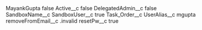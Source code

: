 <?xml version="1.0" encoding="UTF-8"?>
<CustomMetadata xmlns="http://soap.sforce.com/2006/04/metadata" xmlns:xsi="http://www.w3.org/2001/XMLSchema-instance" xmlns:xsd="http://www.w3.org/2001/XMLSchema">
    <label>MayankGupta</label>
    <protected>false</protected>
    <values>
        <field>Active__c</field>
        <value xsi:type="xsd:boolean">false</value>
    </values>
    <values>
        <field>DelegatedAdmin__c</field>
        <value xsi:type="xsd:boolean">false</value>
    </values>
    <values>
        <field>SandboxName__c</field>
        <value xsi:nil="true"/>
    </values>
    <values>
        <field>SandboxUser__c</field>
        <value xsi:type="xsd:boolean">true</value>
    </values>
    <values>
        <field>Task_Order__c</field>
        <value xsi:nil="true"/>
    </values>
    <values>
        <field>UserAlias__c</field>
        <value xsi:type="xsd:string">mgupta</value>
    </values>
    <values>
        <field>removeFromEmail__c</field>
        <value xsi:type="xsd:string">.invalid</value>
    </values>
    <values>
        <field>resetPw__c</field>
        <value xsi:type="xsd:boolean">true</value>
    </values>
</CustomMetadata>
